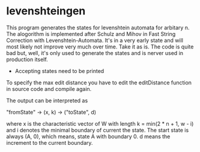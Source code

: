 levenshteingen
==============

This program generates the states for levenshtein automata for arbitary n. The alogorithm is implemented after Schulz and Mihov in Fast String Correction with Levenshtein-Automata. It's in a very early state and will most likely not improve very much over time. Take it as is.
The code is quite bad but, well, it's only used to generate the states and is nerver used in production itself.

- Accepting states need to be printed

To specify the max edit distance you have to edit the editDistance function in source code and compile again. 

The output can be interpreted as 

"fromState" -> (x, k) -> ("toState", d)

where x is the characteristic vector of W with length k = min(2 * n + 1, w - i) and i denotes the minimal boundary of current the state. The start state is always (A, 0), which means, state A with boundary 0. d means the increment to the current boundary. 
